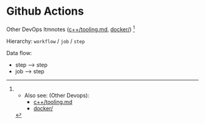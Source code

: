 
# Github Actions

Other DevOps ltmnotes ([c++/tooling.md](https://github.com/sohale/cs-glossaries/blob/56e5ba7b7f92fe03198240340305163e53be064e/c%2B%2B/tooling.md?plain=1#L58), [docker/](https://github.com/sohale/cs-glossaries/blob/56e5ba7b7f92fe03198240340305163e53be064e/docker/))
[^meta]

Hierarchy: `workflow` / `job` / `step`

<!-- ↑ ↓ → ← , ⟶ -->
Data flow:
* step ⟶ step
* job ⟶ step


[^meta]:
    * Also see: (Other Devops):
       * [c++/tooling.md](https://github.com/sohale/cs-glossaries/blob/56e5ba7b7f92fe03198240340305163e53be064e/c%2B%2B/tooling.md?plain=1#L58)
       * [docker/](https://github.com/sohale/cs-glossaries/blob/56e5ba7b7f92fe03198240340305163e53be064e/docker/)
